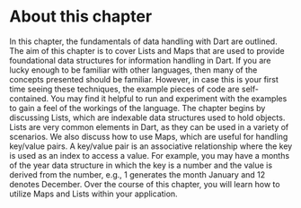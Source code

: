 # About this chapter

In this chapter, the fundamentals of data handling with Dart are outlined. 
The aim of this chapter is to cover Lists and Maps that are used to provide
foundational data structures for information handling in Dart.
If you are lucky enough to be familiar with other languages, then many of
the concepts presented should be familiar. However, in case this is your first
time seeing these techniques, the example pieces of code are self-contained.
You may find it helpful to run and experiment with the examples to gain a
feel of the workings of the language.
The chapter begins by discussing Lists, which are indexable data structures
used to hold objects. Lists are very common elements in Dart, as they can
be used in a variety of scenarios.
We also discuss how to use Maps, which are useful for handling key/value
pairs. A key/value pair is an associative relationship where the key is used
as an index to access a value. For example, you may have a months of the
year data structure in which the key is a number and the value is derived
from the number, e.g., 1 generates the month January and 12 denotes
December.
Over the course of this chapter, you will learn how to utilize Maps and Lists
within your application.